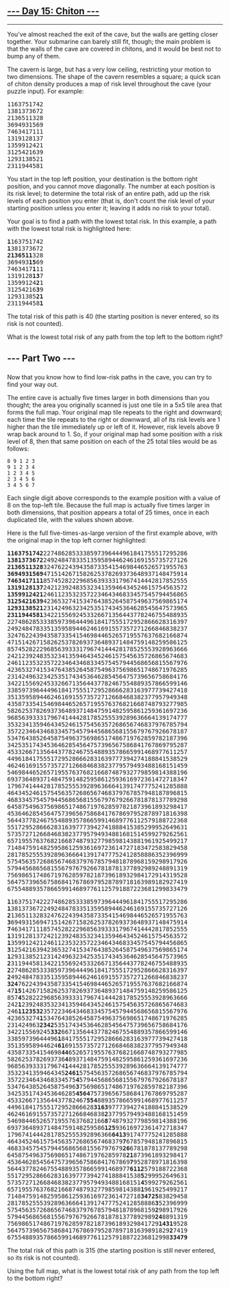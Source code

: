## [--- Day 15: Chiton ---](https://adventofcode.com/2021/day/15)

---

You've almost reached the exit of the cave, but the walls are getting closer together. Your submarine can barely still fit, though; the main problem is that the walls of the cave are covered in chitons, and it would be best not to bump any of them.

The cavern is large, but has a very low ceiling, restricting your motion to two dimensions. The shape of the cavern resembles a square; a quick scan of chiton density produces a map of risk level throughout the cave (your puzzle input). For example:
<pre>
1163751742
1381373672
2136511328
3694931569
7463417111
1319128137
1359912421
3125421639
1293138521
2311944581
</pre>
You start in the top left position, your destination is the bottom right position, and you cannot move diagonally. The number at each position is its risk level; to determine the total risk of an entire path, add up the risk levels of each position you enter (that is, don't count the risk level of your starting position unless you enter it; leaving it adds no risk to your total).

Your goal is to find a path with the lowest total risk. In this example, a path with the lowest total risk is highlighted here:
<pre>
<b>1</b>163751742
<b>1</b>381373672
<b>2136511</b>328
369493<b>15</b>69
7463417<b>1</b>11
1319128<b>13</b>7
13599124<b>2</b>1
31254216<b>3</b>9
12931385<b>21</b>
231194458<b>1</b>
</pre>
The total risk of this path is 40 (the starting position is never entered, so its risk is not counted).

What is the lowest total risk of any path from the top left to the bottom right?

## --- Part Two ---
###

Now that you know how to find low-risk paths in the cave, you can try to find your way out.

The entire cave is actually five times larger in both dimensions than you thought; the area you originally scanned is just one tile in a 5x5 tile area that forms the full map. Your original map tile repeats to the right and downward; each time the tile repeats to the right or downward, all of its risk levels are 1 higher than the tile immediately up or left of it. However, risk levels above 9 wrap back around to 1. So, if your original map had some position with a risk level of 8, then that same position on each of the 25 total tiles would be as follows:

```
8 9 1 2 3
9 1 2 3 4
1 2 3 4 5
2 3 4 5 6
3 4 5 6 7
```
Each single digit above corresponds to the example position with a value of 8 on the top-left tile. Because the full map is actually five times larger in both dimensions, that position appears a total of 25 times, once in each duplicated tile, with the values shown above.

Here is the full five-times-as-large version of the first example above, with the original map in the top left corner highlighted:

<pre>
<b>1163751742</b>2274862853338597396444961841755517295286
<b>1381373672</b>2492484783351359589446246169155735727126
<b>2136511328</b>3247622439435873354154698446526571955763
<b>3694931569</b>4715142671582625378269373648937148475914
<b>7463417111</b>8574528222968563933317967414442817852555
<b>1319128137</b>2421239248353234135946434524615754563572
<b>1359912421</b>2461123532357223464346833457545794456865
<b>3125421639</b>4236532741534764385264587549637569865174
<b>1293138521</b>2314249632342535174345364628545647573965
<b>2311944581</b>3422155692453326671356443778246755488935
22748628533385973964449618417555172952866628316397
24924847833513595894462461691557357271266846838237
32476224394358733541546984465265719557637682166874
47151426715826253782693736489371484759148259586125
85745282229685639333179674144428178525553928963666
24212392483532341359464345246157545635726865674683
24611235323572234643468334575457944568656815567976
42365327415347643852645875496375698651748671976285
23142496323425351743453646285456475739656758684176
34221556924533266713564437782467554889357866599146
33859739644496184175551729528666283163977739427418
35135958944624616915573572712668468382377957949348
43587335415469844652657195576376821668748793277985
58262537826937364893714847591482595861259361697236
96856393331796741444281785255539289636664139174777
35323413594643452461575456357268656746837976785794
35722346434683345754579445686568155679767926678187
53476438526458754963756986517486719762859782187396
34253517434536462854564757396567586841767869795287
45332667135644377824675548893578665991468977611257
44961841755517295286662831639777394274188841538529
46246169155735727126684683823779579493488168151459
54698446526571955763768216687487932779859814388196
69373648937148475914825958612593616972361472718347
17967414442817852555392896366641391747775241285888
46434524615754563572686567468379767857948187896815
46833457545794456865681556797679266781878137789298
64587549637569865174867197628597821873961893298417
45364628545647573965675868417678697952878971816398
56443778246755488935786659914689776112579188722368
55172952866628316397773942741888415385299952649631
57357271266846838237795794934881681514599279262561
65719557637682166874879327798598143881961925499217
71484759148259586125936169723614727183472583829458
28178525553928963666413917477752412858886352396999
57545635726865674683797678579481878968159298917926
57944568656815567976792667818781377892989248891319
75698651748671976285978218739618932984172914319528
56475739656758684176786979528789718163989182927419
67554889357866599146897761125791887223681299833479
</pre>

<pre>
<b>1</b>1637517422274862853338597396444961841755517295286
<b>1</b>3813736722492484783351359589446246169155735727126
<b>2</b>1365113283247622439435873354154698446526571955763
<b>3</b>6949315694715142671582625378269373648937148475914
<b>7</b>4634171118574528222968563933317967414442817852555
<b>1</b>3191281372421239248353234135946434524615754563572
<b>1</b>3599124212461123532357223464346833457545794456865
<b>3</b>1254216394236532741534764385264587549637569865174
<b>1</b>2931385212314249632342535174345364628545647573965
<b>2</b>3119445813422155692453326671356443778246755488935
<b>2</b>2748628533385973964449618417555172952866628316397
<b>2</b>4924847833513595894462461691557357271266846838237
<b>324</b>76224394358733541546984465265719557637682166874
47<b>15</b>1426715826253782693736489371484759148259586125
857<b>4</b>5282229685639333179674144428178525553928963666
242<b>1</b>2392483532341359464345246157545635726865674683
246<b>1123532</b>3572234643468334575457944568656815567976
423653274<b>1</b>5347643852645875496375698651748671976285
231424963<b>2342</b>5351743453646285456475739656758684176
342215569245<b>332</b>66713564437782467554889357866599146
33859739644496<b>1</b>84175551729528666283163977739427418
35135958944624<b>61</b>6915573572712668468382377957949348
435873354154698<b>44</b>652657195576376821668748793277985
5826253782693736<b>4</b>893714847591482595861259361697236
9685639333179674<b>1</b>444281785255539289636664139174777
3532341359464345<b>2461</b>575456357268656746837976785794
3572234643468334575<b>4</b>579445686568155679767926678187
5347643852645875496<b>3</b>756986517486719762859782187396
3425351743453646285<b>4564</b>757396567586841767869795287
4533266713564437782467<b>554</b>8893578665991468977611257
449618417555172952866628<b>3163</b>9777394274188841538529
462461691557357271266846838<b>2</b>3779579493488168151459
546984465265719557637682166<b>8</b>7487932779859814388196
693736489371484759148259586<b>125</b>93616972361472718347
17967414442817852555392896366<b>6413</b>91747775241285888
46434524615754563572686567468379<b>7</b>67857948187896815
46833457545794456865681556797679<b>26</b>6781878137789298
645875496375698651748671976285978<b>21</b>873961893298417
4536462854564757396567586841767869<b>7</b>952878971816398
5644377824675548893578665991468977<b>6112</b>579188722368
5517295286662831639777394274188841538<b>5</b>299952649631
5735727126684683823779579493488168151<b>4</b>599279262561
6571955763768216687487932779859814388<b>1</b>961925499217
7148475914825958612593616972361472718<b>34725</b>83829458
28178525553928963666413917477752412858886<b>3</b>52396999
57545635726865674683797678579481878968159<b>2</b>98917926
57944568656815567976792667818781377892989<b>24</b>8891319
756986517486719762859782187396189329841729<b>1431</b>9528
564757396567586841767869795287897181639891829<b>2</b>7419
675548893578665991468977611257918872236812998<b>33479</b>
</pre>

The total risk of this path is 315 (the starting position is still never entered, so its risk is not counted).

Using the full map, what is the lowest total risk of any path from the top left to the bottom right?
